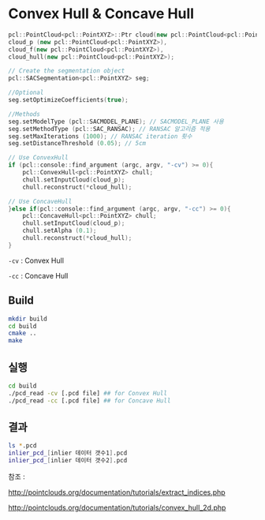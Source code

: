 # Convex Hull & Concave Hull

```c++
pcl::PointCloud<pcl::PointXYZ>::Ptr cloud(new pcl::PointCloud<pcl::PointXYZ>),
cloud_p (new pcl::PointCloud<pcl::PointXYZ>), 
cloud_f(new pcl::PointCloud<pcl::PointXYZ>), 
cloud_hull(new pcl::PointCloud<pcl::PointXYZ>);
```

```C++
// Create the segmentation object
pcl::SACSegmentation<pcl::PointXYZ> seg;

//Optional
seg.setOptimizeCoefficients(true);

//Methods
seg.setModelType (pcl::SACMODEL_PLANE); // SACMODEL_PLANE 사용
seg.setMethodType (pcl::SAC_RANSAC); // RANSAC 알고리즘 적용
seg.setMaxIterations (1000); // RANSAC iteration 횟수
seg.setDistanceThreshold (0.05); // 5cm
```

```c++
// Use ConvexHull
if (pcl::console::find_argument (argc, argv, "-cv") >= 0){
	pcl::ConvexHull<pcl::PointXYZ> chull;
	chull.setInputCloud(cloud_p);
	chull.reconstruct(*cloud_hull);

// Use ConcaveHull
}else if(pcl::console::find_argument (argc, argv, "-cc") >= 0){
	pcl::ConcaveHull<pcl::PointXYZ> chull;
	chull.setInputCloud(cloud_p);
	chull.setAlpha (0.1);
	chull.reconstruct(*cloud_hull);
}
```

`-cv` : Convex Hull

`-cc` : Concave Hull



## Build

```bash
mkdir build
cd build
cmake ..
make
```



## 실행

```bash
cd build
./pcd_read -cv [.pcd file] ## for Convex Hull
./pcd_read -cc [.pcd file] ## for Concave Hull
```



## 결과

```bash
ls *.pcd
inlier_pcd_[inlier 데이터 갯수1].pcd
inlier_pcd_[inlier 데이터 갯수2].pcd
```



참조 : 

http://pointclouds.org/documentation/tutorials/extract_indices.php

http://pointclouds.org/documentation/tutorials/convex_hull_2d.php
